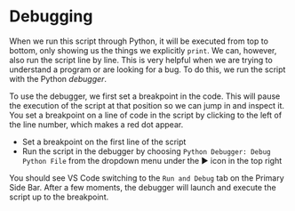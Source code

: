 # Debugging
When we run this script through Python, it will be executed from top to bottom, only showing us the things we explicitly `print`. We can, however, also run the script line by line. This is very helpful when we are trying to understand a program or are looking for a bug. To do this, we run the script with the Python _debugger_.

To use the debugger, we first set a breakpoint in the code. This will pause the execution of the script at that position so we can jump in and inspect it. You set a breakpoint on a line of code in the script by clicking to the left of the line number, which makes a red dot appear.

- Set a breakpoint on the first line of the script
- Run the script in the debugger by choosing `Python Debugger: Debug Python File` from the dropdown menu under the ▶️ icon in the top right

You should see VS Code switching to the `Run and Debug` tab on the Primary Side Bar. After a few moments, the debugger will launch and execute the script up to the breakpoint.